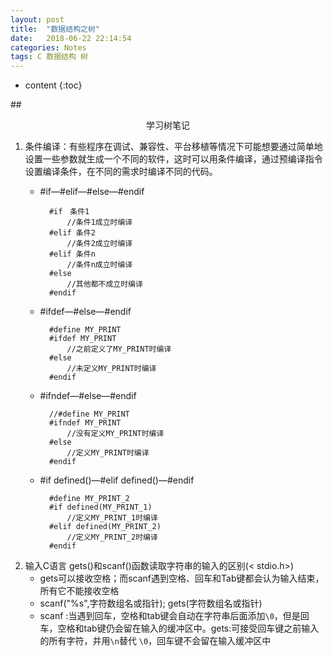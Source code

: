 ```yaml
---
layout: post
title:  "数据结构之树"
date:   2018-06-22 22:14:54
categories: Notes
tags: C 数据结构 树
---
```

* content
{:toc}

##<center>学习树笔记</center>

1. 条件编译：有些程序在调试、兼容性、平台移植等情况下可能想要通过简单地设置一些参数就生成一个不同的软件，这时可以用条件编译，通过预编译指令设置编译条件，在不同的需求时编译不同的代码。
	- \#if—#elif—#else—#endif
	
			#if　条件1
				//条件1成立时编译
			#elif 条件2
				//条件2成立时编译
			#elif 条件n
				//条件n成立时编译
			#else
				//其他都不成立时编译
			#endif
	- \#ifdef—#else—#endif

			#define MY_PRINT
			#ifdef MY_PRINT
				//之前定义了MY_PRINT时编译
			#else
				//未定义MY_PRINT时编译
			#endif

	- \#ifndef—#else—#endif
	
			//#define MY_PRINT
			#ifndef MY_PRINT
				//没有定义MY_PRINT时编译
			#else
				//定义MY_PRINT时编译
			#endif

	- \#if defined()—#elif defined()—#endif
	
			#define MY_PRINT_2
			#if defined(MY_PRINT_1)
				//定义MY_PRINT_1时编译
			#elif defined(MY_PRINT_2)
				//定义MY_PRINT_2时编译
			#endif

2. 	输入C语言 gets()和scanf()函数读取字符串的输入的区别(< stdio.h>)
	- gets可以接收空格；而scanf遇到空格、回车和Tab键都会认为输入结束，所有它不能接收空格
	- scanf("%s",字符数组名或指针); gets(字符数组名或指针)
	- scanf :当遇到回车，空格和tab键会自动在字符串后面添加`\0`，但是回车，空格和tab键仍会留在输入的缓冲区中。gets:可接受回车键之前输入的所有字符，并用`\n`替代 `\0`，回车键不会留在输入缓冲区中



